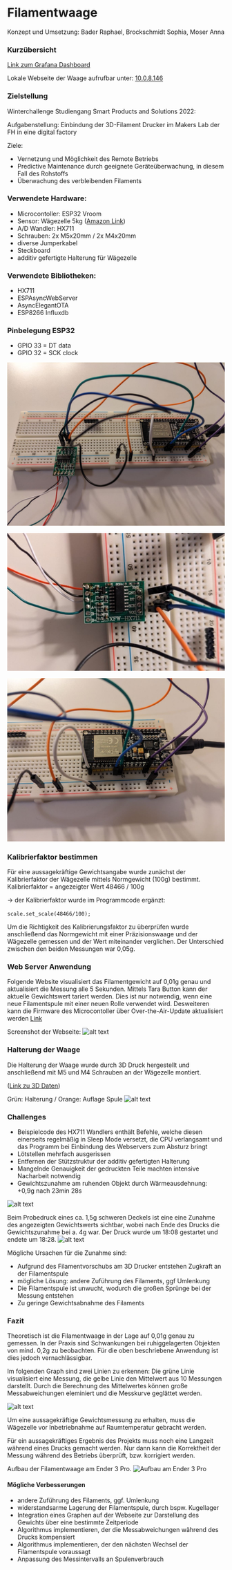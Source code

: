 # Filamentwaage

Konzept und Umsetzung: Bader Raphael, Brockschmidt Sophia, Moser Anna

### Kurzübersicht

[Link zum Grafana Dashboard](http://217.160.37.170:3000/d/aa0QPgJ4z/wagezelle-ender-3-pro?from=1676030184659&to=1676051784659&viewPanel=2&orgId=1&theme=dark)

Lokale Webseite der Waage aufrufbar unter: [10.0.8.146](10.0.8.146)

### Zielstellung

Winterchallenge Studiengang Smart Products and Solutions 2022:

Aufgabenstellung: Einbindung der 3D-Filament Drucker im Makers Lab der FH in eine digital factory

Ziele: 
- Vernetzung und Möglichkeit des Remote Betriebs
- Predictive Maintenance durch geeignete Geräteüberwachung, in diesem Fall des Rohstoffs
- Überwachung des verbleibenden Filaments

### Verwendete Hardware: 

- Microcontoller: ESP32 Vroom
- Sensor: Wägezelle 5kg ([Amazon Link](https://www.amazon.de/dp/B073GWX6J4?ref=ppx_yo2ov_dt_b_product_details&th=1))
- A/D Wandler: HX711
- Schrauben: 2x M5x20mm / 2x M4x20mm
- diverse Jumperkabel
- Steckboard
- additiv gefertigte Halterung für Wägezelle

### Verwendete Bibliotheken:
- HX711  
- ESPAsyncWebServer 
- AsyncElegantOTA
- ESP8266 Influxdb

### Pinbelegung ESP32

- GPIO 33 = DT data 
- GPIO 32 = SCK clock

![alt text](https://github.com/raphi2/Filamentwaage/blob/master/Fotos/Steckbrett_1.jpg?raw=true)

![alt text](https://github.com/raphi2/Filamentwaage/blob/master/Fotos/HX711.jpg?raw=true)

![alt text](https://github.com/raphi2/Filamentwaage/blob/master/Fotos/ESP32.jpg?raw=true)

### Kalibrierfaktor bestimmen
Für eine aussagekräftige Gewichtsangabe wurde zunächst der Kalibrierfaktor der Wägezelle mittels Normgewicht (100g) bestimmt. 
Kalibrierfaktor = angezeigter Wert 48466 / 100g 

-> der Kalibrierfaktor wurde im Programmcode ergänzt:

```scale.set_scale(48466/100);```

Um die Richtigkeit des Kalibrierungsfaktor zu überprüfen wurde anschließend das Normgewicht mit einer Präzisionswaage und der Wägezelle gemessen und der Wert miteinander verglichen. Der Unterschied zwischen den beiden Messungen war 0,05g.

### Web Server Anwendung

Folgende Website visualisiert das Filamentgewicht auf 0,01g genau und aktualisiert die Messung alle 5 Sekunden. 
Mittels Tara Button kann der aktuelle Gewichtswert tariert werden. Dies ist nur notwendig, wenn eine neue Filamentspule mit einer neuen Rolle verwendet wird. 
Desweiteren kann die Firmware des Microcontoller über Over-the-Air-Update aktualisiert werden [Link](10.0.8.146/update)

Screenshot der Webseite:
![alt text](https://github.com/raphi2/Filamentwaage/blob/master/Fotos/Website.JPG?raw=true)

### Halterung der Waage

Die Halterung der Waage wurde durch 3D Druck hergestellt und anschließend mit M5 und M4 Schrauben an der Wägezelle montiert.

([Link zu 3D Daten](3D))

Grün: Halterung / Orange: Auflage Spule
![alt text](https://github.com/raphi2/Filamentwaage/blob/master/Fotos/3D_Konzept.jpg?raw=true)

### Challenges

- Beispielcode des HX711 Wandlers enthält Befehle, welche diesen einerseits regelmäßig in Sleep Mode versetzt, die CPU verlangsamt und das Programm bei Einbindung des Webservers zum Absturz bringt
- Lötstellen mehrfach ausgerissen
- Entfernen der Stützstruktur der additiv gefertigten Halterung
- Mangelnde Genauigkeit der gedruckten Teile machten intensive Nacharbeit notwendig
- Gewichtszunahme am ruhenden Objekt durch Wärmeausdehnung: +0,9g nach 23min 28s

![alt text](https://github.com/raphi2/Filamentwaage/blob/master/Fotos/Gewichtszunahme_neu.JPG?raw=true)

Beim Probedruck eines ca. 1,5g schweren Deckels ist eine eine Zunahme des angezeigten Gewichtswerts sichtbar, wobei nach Ende des Drucks die Gewichtszunahme bei a. 4g war. Der Druck wurde um 18:08 gestartet und endete um 18:28.
![alt text](https://github.com/raphi2/Filamentwaage/blob/master/Fotos/Druckversuch.JPG?raw=true)

Mögliche Ursachen für die Zunahme sind:
- Aufgrund des Filamentvorschubs am 3D Drucker entstehen Zugkraft an der Filamentspule 
- mögliche Lösung: andere Zuführung des Filaments, ggf Umlenkung
- Die Filamentspule ist unwucht, wodurch die großen Sprünge bei der Messung entstehen
- Zu geringe Gewichtsabnahme des Filaments 

### Fazit

Theoretisch ist die Filamentwaage in der Lage auf 0,01g genau zu gemessen. In der Praxis sind Schwankungen bei ruhiggelagerten Objekten von mind. 0,2g zu beobachten. Für die oben beschriebene Anwendung ist dies jedoch vernachlässigbar.

Im folgenden Graph sind zwei Linien zu erkennen: 
Die grüne Linie visualisiert eine Messung, die gelbe Linie den Mittelwert aus 10 Messungen darstellt. Durch die Berechnung des Mittelwertes können große Messabweichungen eleminiert und die Messkurve geglättet werden.

![alt text](https://github.com/raphi2/Filamentwaage/blob/master/Fotos/Mittelwert_neu.JPG?raw=true)

Um eine aussagekräftige Gewichtsmessung zu erhalten, muss die Wägezelle vor Inbetriebnahme auf Raumtemperatur gebracht werden. 

Für ein aussagekräftiges Ergebnis des Projekts muss noch eine Langzeit während eines Drucks gemacht werden. Nur dann kann die Korrektheit der Messung während des Betriebs überprüft, bzw. korrigiert werden.

Aufbau der Filamentwaage am Ender 3 Pro.
![Aufbau am Ender 3 Pro](https://github.com/raphi2/Filamentwaage/blob/master/Fotos/Foto_1.jpg?raw=true)

#### Mögliche Verbesserungen

- andere Zuführung des Filaments, ggf. Umlenkung
- widerstandsarme Lagerung der Filamentspule, durch bspw. Kugellager
- Integration eines Graphen auf der Webseite zur Darstellung des Gewichts über eine bestimmte Zeitperiode
- Algorithmus implementieren, der die Messabweichungen während des Drucks kompensiert
- Algorithmus implementieren, der den nächsten Wechsel der Filamentspule voraussagt
- Anpassung des Messintervalls an Spulenverbrauch


